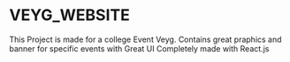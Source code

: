 # VEYG_WEBSITE
This Project is made for a college Event Veyg.
Contains great praphics and banner for specific events with Great UI
Completely made with React.js
